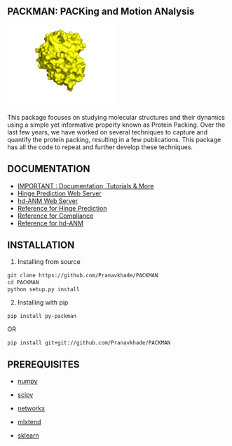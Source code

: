 PACKMAN: PACKing and Motion ANalysis
------------------------------------
<img src="https://github.com/Pranavkhade/PACKMAN/blob/master/docs/_static/gallary/logo.gif" width="250">

This package focuses on studying molecular structures and their dynamics using a simple yet informative property known as Protein Packing. Over the last few years, we have worked on several techniques to capture and quantify the protein packing, resulting in a few publications. This package has all the code to repeat and further develop these techniques.


DOCUMENTATION
-------------
* [IMPORTANT : Documentation, Tutorials & More](https://py-packman.readthedocs.io)
* [Hinge Prediction Web Server](https://packman.bb.iastate.edu/)
* [hd-ANM Web Server](coming_soon)
* [Reference for Hinge Prediction](https://doi.org/10.1016/j.jmb.2019.11.018)
* [Reference for Compliance](https://doi.org/10.1002/prot.25968)
* [Reference for hd-ANM](coming_soon)

INSTALLATION
------------

1. Installing from source
```
git clone https://github.com/Pranavkhade/PACKMAN
cd PACKMAN
python setup.py install
```

2. Installing with pip
```
pip install py-packman
```
OR
```
pip install git+git://github.com/Pranavkhade/PACKMAN
```

PREREQUISITES
-------------

* [numpy](http://www.numpy.org/)

* [scipy](https://www.scipy.org/)

* [networkx](https://networkx.github.io/)

* [mlxtend](http://rasbt.github.io/mlxtend/)

* [sklearn](https://scikit-learn.org/stable/)